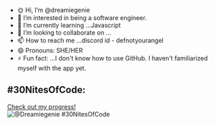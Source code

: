 - 🌞 Hi, I’m @dreamiegenie
- 👀 I’m interested in being a software engineer.
- 🌱 I’m currently learning ...Javascript
- 💞️ I’m looking to collaborate on ...
- 📫 How to reach me ...discord id - defnotyourangel
- 😄 Pronouns: SHE/HER
- ⚡ Fun fact: ...I don't know how to use GitHub. I haven't familiarized myself with the app yet.

<!---
dreamiegenie/dreamiegenie is a ✨ special ✨ repository because its `README.md` (this file) appears on your GitHub profile.
You can click the Preview link to take a look at your changes.
--->
## #30NitesOfCode:
  [Check out my progress!](https://www.codedex.io/@Dreamiegenie/30-nites-of-code)  
  ![@Dreamiegenie #30NitesOfCode](https://www.codedex.io/api/petStatus?user=Dreamiegenie)
